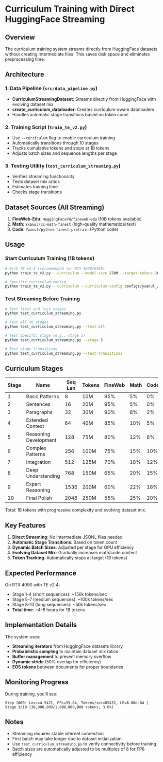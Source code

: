 # Curriculum Training with Direct HuggingFace Streaming

## Overview
The curriculum training system streams directly from HuggingFace datasets without creating intermediate files. This saves disk space and eliminates preprocessing time.

## Architecture

### 1. Data Pipeline (`src/data_pipeline.py`)
- **CurriculumStreamingDataset**: Streams directly from HuggingFace with evolving dataset mix
- **create_curriculum_dataloader**: Creates curriculum-aware dataloaders
- Handles automatic stage transitions based on token count

### 2. Training Script (`train_te_v2.py`)
- Use `--curriculum` flag to enable curriculum training
- Automatically transitions through 10 stages
- Tracks cumulative tokens and stops at 1B tokens
- Adjusts batch sizes and sequence lengths per stage

### 3. Testing Utility (`test_curriculum_streaming.py`)
- Verifies streaming functionality
- Tests dataset mix ratios
- Estimates training time
- Checks stage transitions

## Dataset Sources (All Streaming)

1. **FineWeb-Edu**: `HuggingFaceFW/fineweb-edu` (10B tokens available)
2. **Math**: `Yxanul/cc-math-finest` (high-quality mathematical text)
3. **Code**: `Yxanul/python-finest-pretrain` (Python code)

## Usage

### Start Curriculum Training (1B tokens)
```bash
# With TE v2.4 (recommended for RTX 4090/H100)
python train_te_v2.py --curriculum --model-size 270M --target-tokens 1000000000

# Specific curriculum config
python train_te_v2.py --curriculum --curriculum-config configs/yxanul_270m_progressive_curriculum.yaml
```

### Test Streaming Before Training
```bash
# Test first and last stages
python test_curriculum_streaming.py

# Test all 10 stages
python test_curriculum_streaming.py --test-all

# Test specific stage (e.g., stage 5)
python test_curriculum_streaming.py --stage 5

# Test stage transitions
python test_curriculum_streaming.py --test-transitions
```

## Curriculum Stages

| Stage | Name | Seq Len | Tokens | FineWeb | Math | Code |
|-------|------|---------|--------|---------|------|------|
| 1 | Basic Patterns | 8 | 10M | 95% | 5% | 0% |
| 2 | Sentences | 16 | 20M | 95% | 5% | 0% |
| 3 | Paragraphs | 32 | 30M | 90% | 8% | 2% |
| 4 | Extended Context | 64 | 40M | 85% | 10% | 5% |
| 5 | Reasoning Development | 128 | 75M | 80% | 12% | 8% |
| 6 | Complex Patterns | 256 | 100M | 75% | 15% | 10% |
| 7 | Integration | 512 | 125M | 70% | 18% | 12% |
| 8 | Deep Understanding | 768 | 150M | 65% | 20% | 15% |
| 9 | Expert Reasoning | 1536 | 200M | 60% | 22% | 18% |
| 10 | Final Polish | 2048 | 250M | 55% | 25% | 20% |

Total: 1B tokens with progressive complexity and evolving dataset mix.

## Key Features

1. **Direct Streaming**: No intermediate JSONL files needed
2. **Automatic Stage Transitions**: Based on token count
3. **Dynamic Batch Sizes**: Adjusted per stage for GPU efficiency
4. **Evolving Dataset Mix**: Gradually increases math/code content
5. **Token Tracking**: Automatically stops at target (1B tokens)

## Expected Performance

On RTX 4090 with TE v2.4:
- Stage 1-4 (short sequences): ~150k tokens/sec
- Stage 5-7 (medium sequences): ~100k tokens/sec  
- Stage 8-10 (long sequences): ~50k tokens/sec
- **Total time**: ~4-6 hours for 1B tokens

## Implementation Details

The system uses:
- **Streaming iterators** from HuggingFace datasets library
- **Probabilistic sampling** to maintain dataset mix ratios
- **Buffer management** to prevent memory overflow
- **Dynamic stride** (50% overlap for efficiency)
- **EOS tokens** between documents for proper boundaries

## Monitoring Progress

During training, you'll see:
```
Step 1000: Loss=4.5421, PPL=93.84, Tokens/sec=85432, LR=6.00e-04 | Stage 3/10 (30,000,000/1,000,000,000 tokens, 3.0%)
```

## Notes

- Streaming requires stable internet connection
- First batch may take longer due to dataset initialization
- Use `test_curriculum_streaming.py` to verify connectivity before training
- Batch sizes are automatically adjusted to be multiples of 8 for FP8 efficiency